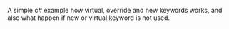 A simple c# example how virtual, override and new keywords works, and also what happen if new or virtual keyword is not used.
